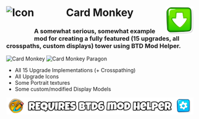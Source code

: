 <h1 align="center">
<a href="https://github.com/doombubbles/card-monkey/releases/latest/download/CardMonkey.dll">
    <img align="left" alt="Icon" height="90" src="CardMonkey-Icon.png">
    <img align="right" alt="Download" height="75" src="https://raw.githubusercontent.com/gurrenm3/BTD-Mod-Helper/master/BloonsTD6%20Mod%20Helper/Resources/DownloadBtn.png">
</a>
Card Monkey
</h1>

### A somewhat serious, somewhat example mod for creating a fully featured (15 upgrades, all crosspaths, custom displays) tower using BTD Mod Helper.

<p float="left">
    <img alt="Card Monkey" width="300" height="300" src="CardMonkey-Icon.png"/>
    <img alt="Card Monkey Paragon" width="300" height="300" src="Upgrades/GodKingOfSpades-Portrait.png"/>
</p>

* All 15 Upgrade Implementations (+ Crosspathing)
* All Upgrade Icons
* Some Portrait textures
* Some custom/modified Display Models

[![Requires BTD6 Mod Helper](https://raw.githubusercontent.com/gurrenm3/BTD-Mod-Helper/master/banner.png)](https://github.com/gurrenm3/BTD-Mod-Helper#readme)
